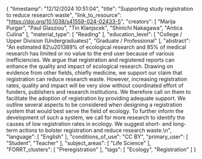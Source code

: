 {
    "timestamp": "12/12/2024 10:51:04",
    "title": "Supporting study registration to reduce research waste",
    "link_to_resource": "https://doi.org/10.1038/s41559-024-02433-5",
    "creators": [
        "Marija Purgar",
        "Paul Glasziou",
        "Tin Klanjscek",
        "Shinichi Nakagawa",
        "Antica Culina"
    ],
    "material_type": [
        "Reading"
    ],
    "education_level": [
        "College / Upper Division (Undergraduates)",
        "Graduate / Professional"
    ],
    "abstract": "An estimated 82\u201389% of ecological research and 85% of medical research has limited or no value to the end user because of various inefficiencies. We argue that registration and registered reports can enhance the quality and impact of ecological research. Drawing on evidence from other fields, chiefly medicine, we support our claim that registration can reduce research waste. However, increasing registration rates, quality and impact will be very slow without coordinated effort of funders, publishers and research institutions. We therefore call on them to facilitate the adoption of registration by providing adequate support. We outline several aspects to be considered when designing a registration system that would best serve the field of ecology. To further inform the development of such a system, we call for more research to identify the causes of low registration rates in ecology. We suggest short- and long-term actions to bolster registration and reduce research waste.\n",
    "language": [
        "English"
    ],
    "conditions_of_use": "CC BY",
    "primary_user": [
        "Student",
        "Teacher"
    ],
    "subject_areas": [
        "Life Science"
    ],
    "FORRT_clusters": [
        "Preregistration"
    ],
    "tags": [
        "Ecology",
        "Registration"
    ]
}